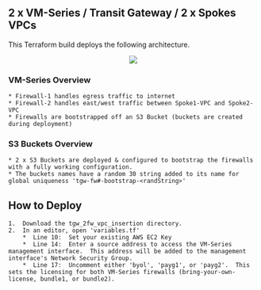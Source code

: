 ## 2 x VM-Series / Transit Gateway / 2 x Spokes VPCs

This Terraform build deploys the following architecture. 
</br>
<p align="center">
<img src="https://raw.githubusercontent.com/wwce/terraform/master/azure-arm-mclimans/standard_deployments/v1/images/2fw_3nic_avset_intlb_extlb.png">
</p>


### VM-Series Overview
    * Firewall-1 handles egress traffic to internet
    * Firewall-2 handles east/west traffic between Spoke1-VPC and Spoke2-VPC
    * Firewalls are bootstrapped off an S3 Bucket (buckets are created during deployment)
### S3 Buckets Overview
    * 2 x S3 Buckets are deployed & configured to bootstrap the firewalls with a fully working configuration.
    * The buckets names have a random 30 string added to its name for global uniqueness 'tgw-fw#-bootstrap-<randString>'

## How to Deploy

    1.  Download the tgw_2fw_vpc_insertion directory.
    2.  In an editor, open 'variables.tf'
        *  Line 10:  Set your existing AWS EC2 Key 
        *  Line 14:  Enter a source address to access the VM-Series management interface.  This address will be added to the management interface's Network Security Group.
        *  Line 17:  Uncomment either 'byol', 'payg1', or 'payg2'.  This sets the licensing for both VM-Series firewalls (bring-your-own-license, bundle1, or bundle2).  
